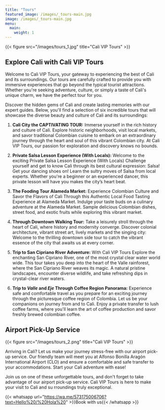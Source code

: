 ```yaml
---
title: "Tours"
featured_image: /images/_tours-main.jpg
image: /images/_tours-main.jpg
menu:
  main:
    weight: 1
---
```


{{< figure src="/images/tours_1.jpg" title="Cali VIP Tours" >}}

## Explore Cali with Cali VIP Tours

Welcome to Cali VIP Tours, your gateway to experiencing the best of Cali and its surroundings. Our tours are carefully crafted to provide you with immersive experiences that go beyond the typical tourist attractions. Whether you're seeking adventure, culture, or simply a taste of Cali's unique charm, we have the perfect tour for you.

Discover the hidden gems of Cali and create lasting memories with our expert guides. Below, you'll find a selection of six incredible tours that will showcase the diverse beauty and culture of Cali and its surroundings:

1. **Cali City the CAPTIVATING TOUR:** Immerse yourself in the rich history and culture of Cali. Explore historic neighborhoods, visit local markets, and savor traditional Colombian cuisine to embark on an extraordinary journey through the heart and soul of this vibrant Colombian city. At Cali VIP Tours, our passion for exploration and discovery knows no bounds.

2. **Private Salsa Lesson Experience (With Locals):** Welcome to the exciting Private Salsa Lesson Experience (With Locals) Challenge yourself and get to know Cali through its best cultural expression: Salsa! Get your dancing shoes on! Learn the sultry moves of Salsa from local experts. Whether you're a beginner or an experienced dancer, this private lesson will have you makes the city’s heart beat.

3. **The Fooding Tour Alameda Market:** Experience Colombian Culture and Savor the Flavors of Cali Through this Authentic Local Food Tasting Experience at Alameda Market. Indulge your taste buds on a culinary adventure at the Alameda Market. Sample delicious Colombian dishes, street food, and exotic fruits while exploring this vibrant market.

4. **Through Downtown Walking Tour:** Take a leisurely stroll through the heart of Cali, where history and modernity converge. Discover colonial architecture, vibrant street art, lively markets and the singing city: Welcome to the thrilling downtown side tour to catch the vibrant essence of the city that awaits us at every corner.

5. **Trip to San Cipriano River Adventure:** With Cali VIP Tours Explore the enchanting San Cipriano River, one of the most crystal clear water world wide. This tour takes you deep into the heart of the Valle rainforest, where the San Cipriano River weaves its magic. A natural pristine landscapes, encounter diverse wildlife, and take refreshing dips in crystal-clear river waters.

6. **Trip to _Valle_ and _Eje_ Through Coffee Region Panorama:** Experience safe and comfortable travel as you prepare for an exciting journey through the picturesque coffee region of Colombia. Let us be your companions on journey from and to Cali. Enjoy a private transfer to lush coffee farms, where you'll learn the art of coffee production and savor freshly brewed colombian coffee.

## Airport Pick-Up Service

{{< figure src="/images/tours_2.png" title="Cali VIP Tours" >}}

Arriving in Cali? Let us make your journey stress-free with our airport pick-up service. Our friendly team will meet you at Alfonso Bonilla Aragón International Airport (CLO) and ensure a comfortable and safe transfer to your accommodations. Start your Cali adventure with ease!

Join us on one of these unforgettable tours, and don't forget to take advantage of our airport pick-up service. Cali VIP Tours is here to make your visit to Cali and su rroundings truly exceptional.

{{< whatsapp url="https://wa.me/573175006706?text=Hello%20/%20Hola%20" >}}Book with us{{< /whatsapp >}}
